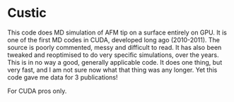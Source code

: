 # Custic

This code does MD simulation of AFM tip on a surface entirely on GPU. It is one of the first MD codes in CUDA, developed long ago (2010-2011).
The source is poorly commented, messy and difficult to read. It has also been tweaked and reoptimised to do very specific simulations, over the years.
This is in no way a good, generally applicable code. It does one thing, but very fast, and I am not sure now what that thing was any longer.
Yet this code gave me data for 3 publications!

For CUDA pros only.
